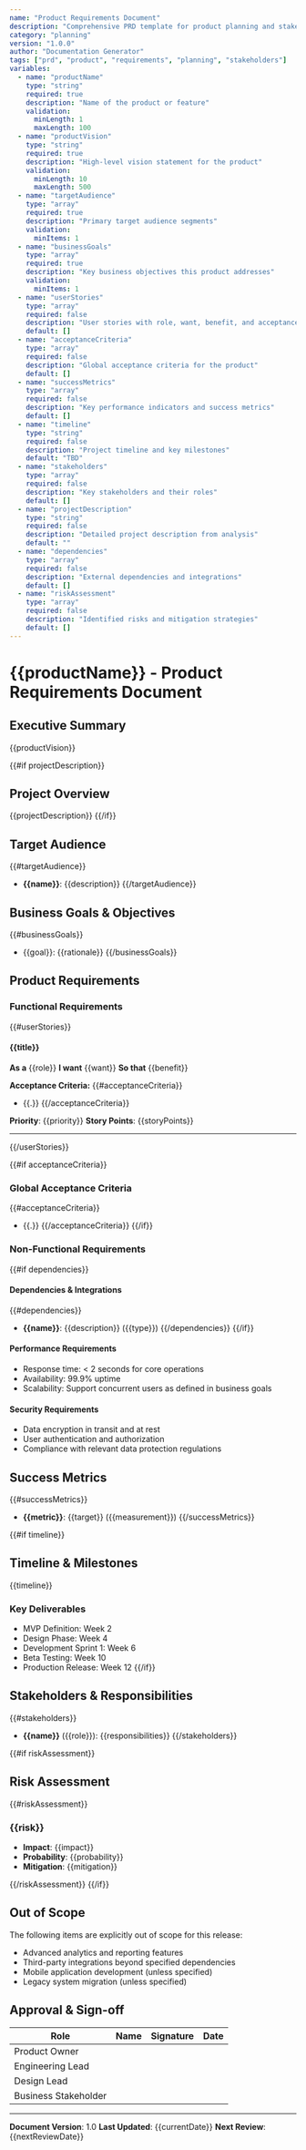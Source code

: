 ```yaml
---
name: "Product Requirements Document"
description: "Comprehensive PRD template for product planning and stakeholder alignment"
category: "planning"
version: "1.0.0"
author: "Documentation Generator"
tags: ["prd", "product", "requirements", "planning", "stakeholders"]
variables:
  - name: "productName"
    type: "string"
    required: true
    description: "Name of the product or feature"
    validation:
      minLength: 1
      maxLength: 100
  - name: "productVision"
    type: "string"
    required: true
    description: "High-level vision statement for the product"
    validation:
      minLength: 10
      maxLength: 500
  - name: "targetAudience"
    type: "array"
    required: true
    description: "Primary target audience segments"
    validation:
      minItems: 1
  - name: "businessGoals"
    type: "array"
    required: true
    description: "Key business objectives this product addresses"
    validation:
      minItems: 1
  - name: "userStories"
    type: "array"
    required: false
    description: "User stories with role, want, benefit, and acceptance criteria"
    default: []
  - name: "acceptanceCriteria"
    type: "array"
    required: false
    description: "Global acceptance criteria for the product"
    default: []
  - name: "successMetrics"
    type: "array"
    required: false
    description: "Key performance indicators and success metrics"
    default: []
  - name: "timeline"
    type: "string"
    required: false
    description: "Project timeline and key milestones"
    default: "TBD"
  - name: "stakeholders"
    type: "array"
    required: false
    description: "Key stakeholders and their roles"
    default: []
  - name: "projectDescription"
    type: "string"
    required: false
    description: "Detailed project description from analysis"
    default: ""
  - name: "dependencies"
    type: "array"
    required: false
    description: "External dependencies and integrations"
    default: []
  - name: "riskAssessment"
    type: "array"
    required: false
    description: "Identified risks and mitigation strategies"
    default: []
---
```


# {{productName}} - Product Requirements Document

## Executive Summary

{{productVision}}

{{#if projectDescription}}
## Project Overview

{{projectDescription}}
{{/if}}

## Target Audience

{{#targetAudience}}
- **{{name}}**: {{description}}
{{/targetAudience}}

## Business Goals & Objectives

{{#businessGoals}}
- {{goal}}: {{rationale}}
{{/businessGoals}}

## Product Requirements

### Functional Requirements

{{#userStories}}
#### {{title}}

**As a** {{role}}
**I want** {{want}}
**So that** {{benefit}}

**Acceptance Criteria:**
{{#acceptanceCriteria}}
- {{.}}
{{/acceptanceCriteria}}

**Priority**: {{priority}}
**Story Points**: {{storyPoints}}

---
{{/userStories}}

{{#if acceptanceCriteria}}
### Global Acceptance Criteria

{{#acceptanceCriteria}}
- {{.}}
{{/acceptanceCriteria}}
{{/if}}

### Non-Functional Requirements

{{#if dependencies}}
#### Dependencies & Integrations

{{#dependencies}}
- **{{name}}**: {{description}} ({{type}})
{{/dependencies}}
{{/if}}

#### Performance Requirements
- Response time: < 2 seconds for core operations
- Availability: 99.9% uptime
- Scalability: Support concurrent users as defined in business goals

#### Security Requirements
- Data encryption in transit and at rest
- User authentication and authorization
- Compliance with relevant data protection regulations

## Success Metrics

{{#successMetrics}}
- **{{metric}}**: {{target}} ({{measurement}})
{{/successMetrics}}

{{#if timeline}}
## Timeline & Milestones

{{timeline}}

### Key Deliverables
- MVP Definition: Week 2
- Design Phase: Week 4
- Development Sprint 1: Week 6
- Beta Testing: Week 10
- Production Release: Week 12
{{/if}}

## Stakeholders & Responsibilities

{{#stakeholders}}
- **{{name}}** ({{role}}): {{responsibilities}}
{{/stakeholders}}

{{#if riskAssessment}}
## Risk Assessment

{{#riskAssessment}}
### {{risk}}
- **Impact**: {{impact}}
- **Probability**: {{probability}}
- **Mitigation**: {{mitigation}}

{{/riskAssessment}}
{{/if}}

## Out of Scope

The following items are explicitly out of scope for this release:
- Advanced analytics and reporting features
- Third-party integrations beyond specified dependencies
- Mobile application development (unless specified)
- Legacy system migration (unless specified)

## Approval & Sign-off

| Role | Name | Signature | Date |
|------|------|-----------|------|
| Product Owner | | | |
| Engineering Lead | | | |
| Design Lead | | | |
| Business Stakeholder | | | |

---

**Document Version**: 1.0
**Last Updated**: {{currentDate}}
**Next Review**: {{nextReviewDate}}